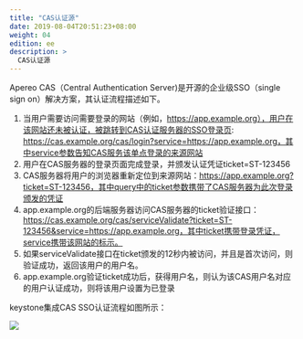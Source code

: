 ```yaml
---
title: "CAS认证源"
date: 2019-08-04T20:51:23+08:00
weight: 04
edition: ee
description: >
  CAS认证源
---
```


Apereo CAS（Central Authentication Server)是开源的企业级SSO（single sign on）解决方案，其认证流程描述如下。

1. 当用户需要访问需要登录的网站（例如，https://app.example.org），用户在该网站还未被认证，被跳转到CAS认证服务器的SSO登录页: https://cas.example.org/cas/login?service=https://app.example.org，其中service参数告知CAS服务该单点登录的来源网站
2. 用户在CAS服务器的登录页面完成登录，并颁发认证凭证ticket=ST-123456
3. CAS服务器将用户的浏览器重新定位到来源网站：https://app.example.org?ticket=ST-123456，其中query中的ticket参数携带了CAS服务器为此次登录颁发的凭证
4. app.example.org的后端服务器访问CAS服务器的ticket验证接口：https://cas.example.org/cas/serviceValidate?ticket=ST-123456&service=https://app.example.org，其中ticket携带登录凭证，service携带该网站的标示。
5. 如果serviceValidate接口在ticket颁发的12秒内被访问，并且是首次访问，则验证成功，返回该用户的用户名。
6. app.example.org验证ticket成功后，获得用户名，则认为该CAS用户名对应的用户认证成功，则将该用户设置为已登录

keystone集成CAS SSO认证流程如图所示：

<img src="../../../../images/keystone_cas.png">
